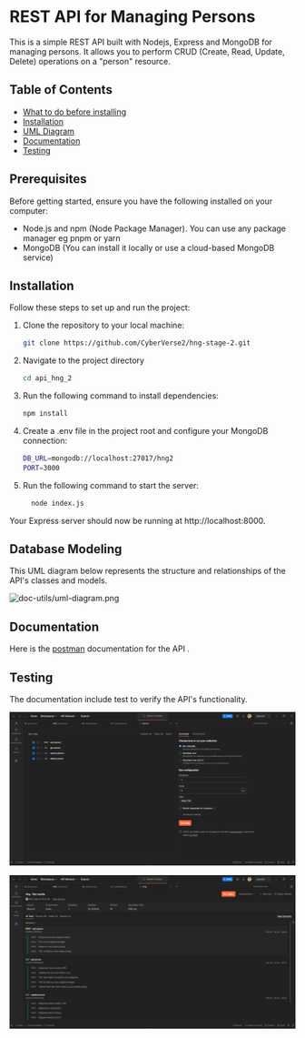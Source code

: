 # REST API for Managing Persons

This is a simple REST API built with Nodejs, Express and MongoDB for managing persons. It allows you to perform CRUD (Create, Read, Update, Delete) operations on a "person" resource.

## Table of Contents
- [What to do before installing](#prerequisites)
- [Installation](#installation)
- [UML Diagram](#database-modeling)
- [Documentation](#documentation)
- [Testing](#testing)

## Prerequisites
Before getting started, ensure you have the following installed on your computer:
- Node.js and npm (Node Package Manager). You can use any package manager eg pnpm or yarn
- MongoDB (You can install it locally or use a cloud-based MongoDB service)

## Installation
Follow these steps to set up and run the project:

1. Clone the repository to your local machine:
   ```bash
   git clone https://github.com/CyberVerse2/hng-stage-2.git
   ```
   
2. Navigate to the project directory 
   ```bash
   cd api_hng_2
   ```
3. Run the following command to install dependencies:
   ```bash
   npm install
   ```
   
4. Create a .env file in the project root and configure your MongoDB connection:
   ```bash
   DB_URL=mongodb://localhost:27017/hng2
   PORT=3000
   ```

5. Run the following command to start the server:
   ```bash
     node index.js
   ```

Your Express server should now be running at http://localhost:8000.

## Database Modeling 
This UML diagram below represents the structure and relationships of the API's classes and models.

![doc-utils/uml-diagram.png](doc-utils/uml-diagram.png)


## Documentation 
 Here is the [postman](https://documenter.getpostman.com/view/27411559/2s9YC4WDPq) documentation for the API .

## Testing 
 The documentation include test to verify the API's functionality.
  
![doc-test/starting-postman-test.png](docs-test/start-test.png)

![doc-utils/postman-test-result.png](docs-test/result.png)
